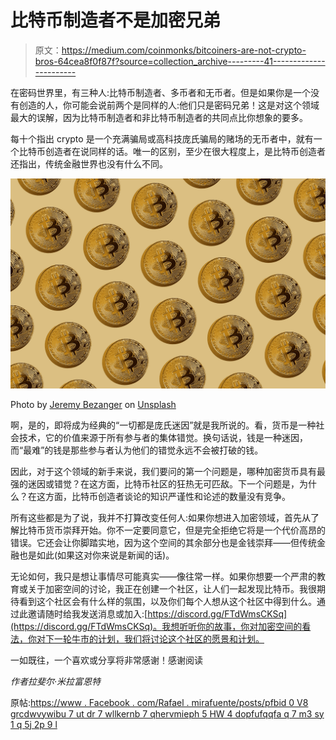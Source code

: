 # 比特币制造者不是加密兄弟

> 原文：<https://medium.com/coinmonks/bitcoiners-are-not-crypto-bros-64cea8f0f87f?source=collection_archive---------41----------------------->

在密码世界里，有三种人:比特币制造者、多币者和无币者。但是如果你是一个没有创造的人，你可能会说前两个是同样的人:他们只是密码兄弟！这是对这个领域最大的误解，因为比特币制造者和非比特币制造者的共同点比你想象的要多。

每十个指出 crypto 是一个充满骗局或高科技庞氏骗局的赌场的无币者中，就有一个比特币创造者在说同样的话。唯一的区别，至少在很大程度上，是比特币创造者还指出，传统金融世界也没有什么不同。

![](img/62e920a87d3b3ef2ae640cc1588c76ad.png)

Photo by [Jeremy Bezanger](https://unsplash.com/@unarchive?utm_source=unsplash&utm_medium=referral&utm_content=creditCopyText) on [Unsplash](https://unsplash.com/s/photos/bitcoin?utm_source=unsplash&utm_medium=referral&utm_content=creditCopyText)

啊，是的，即将成为经典的“一切都是庞氏迷因”就是我所说的。看，货币是一种社会技术，它的价值来源于所有参与者的集体错觉。换句话说，钱是一种迷因，而“最难”的钱是那些参与者认为他们的错觉永远不会被打破的钱。

因此，对于这个领域的新手来说，我们要问的第一个问题是，哪种加密货币具有最强的迷因或错觉？在这方面，比特币社区的狂热无可匹敌。下一个问题是，为什么？在这方面，比特币创造者谈论的知识严谨性和论述的数量没有竞争。

所有这些都是为了说，我并不打算改变任何人:如果你想进入加密领域，首先从了解比特币货币崇拜开始。你不一定要同意它，但是完全拒绝它将是一个代价高昂的错误。它还会让你脚踏实地，因为这个空间的其余部分也是金钱崇拜——但传统金融也是如此(如果这对你来说是新闻的话)。

无论如何，我只是想让事情尽可能真实——像往常一样。如果你想要一个严肃的教育或关于加密空间的讨论，我正在创建一个社区，让人们一起发现比特币。我很期待看到这个社区会有什么样的氛围，以及你们每个人想从这个社区中得到什么。通过此邀请随时给我发送消息或加入:[https://discord.gg/FTdWmsCKSq](https://discord.gg/FTdWmsCKSq)。我想听听你的故事，你对加密空间的看法，你对下一轮牛市的计划，我们将讨论这个社区的愿景和计划。

一如既往，一个喜欢或分享将非常感谢！感谢阅读

*作者拉斐尔·米拉富恩特*

原帖:[https://www . Facebook . com/Rafael . mirafuente/posts/pfbid 0 V8 grcdwvywibu 7 ut dr 7 wllkernb 7 qhervmieph 5 HW 4 dopfufqqfa q 7 m3 sy 1 q 5j 2p 9 l](https://www.facebook.com/rafael.mirafuente/posts/pfbid0v8grcdWVywibU7Utdr7WLLKErNB7QhErVMiEPH5Hw4DopFUqQFaQ7m3Sy1Q5J2P9l)